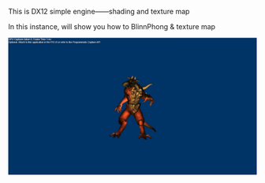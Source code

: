 This is DX12 simple engine——shading and texture map

In this instance, will show you how to BlinnPhong & texture map

![image-20230504111400584](./assets/image-20230504111400584.png)
